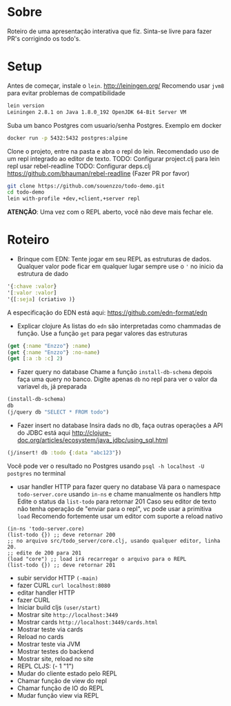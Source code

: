 # Sobre
Roteiro de uma apresentação interativa que fiz.
Sinta-se livre para fazer PR's corrigindo os todo's.

# Setup
Antes de começar, instale o `lein`.
http://leiningen.org/
Recomendo usar `jvm8` para evitar problemas de compatibilidade
```bash
lein version
Leiningen 2.8.1 on Java 1.8.0_192 OpenJDK 64-Bit Server VM
```
Suba um banco Postgres com usuario/senha Postgres. Exemplo em docker
```bash
docker run -p 5432:5432 postgres:alpine
```
Clone o projeto, entre na pasta e abra o repl do lein.
Recomendado uso de um repl integrado ao editor de texto.
TODO: Configurar project.clj para lein repl usar rebel-readline
TODO: Configurar deps.clj
https://github.com/bhauman/rebel-readline (Fazer PR por favor)
```bash
git clone https://github.com/souenzzo/todo-demo.git
cd todo-demo
lein with-profile +dev,+client,+server repl
```

**ATENÇÃO**: Uma vez com o REPL aberto, você não deve mais fechar ele.

# Roteiro
- Brinque com EDN:
Tente jogar em seu REPL as estruturas de dados. Qualquer valor pode ficar em qualquer lugar
sempre use o `'` no inicio da estrutura de dado
```clojure
'{:chave :valor}
'[:valor :valor]
'{[:seja] (criativo )}
```
A especificação do EDN está aqui: https://github.com/edn-format/edn
- Explicar clojure
As listas do `edn` são interpretadas como chammadas de função. Use a função `get` para pegar valores das estruturas
```clojure
(get {:name "Enzzo"} :name)
(get {:name "Enzzo"} :no-name)
(get [:a :b :c] 2)
```
- Fazer query no database
Chame a função `install-db-schema` depois faça uma query no banco.
Digite apenas `db` no repl para ver o valor da variavel `db`, já preparada
```clojure
(install-db-schema)
db
(j/query db "SELECT * FROM todo")
```
- Fazer insert no database
Insira dads no db, faça outras operações
a API do JDBC está aqui
http://clojure-doc.org/articles/ecosystem/java_jdbc/using_sql.html
```clojure
(j/insert! db :todo {:data "abc123"})
```
Você pode ver o resultado no Postgres usando `psql -h localhost -U postgres` no terminal
- usar handler HTTP para fazer query no database
Vá para o namespace `todo-server.core` usando `in-ns` e chame manualmente os handlers http
Edite o status da `list-todo` para retornar 201
Caso seu editor de texto não tenha operação de "enviar para o repl", vc pode usar a primitiva `load`
Recomendo fortemente usar um editor com suporte a reload nativo
```
(in-ns 'todo-server.core)
(list-todo {}) ;; deve retornar 200
;; no arquivo src/todo_server/core.clj, usando qualquer editor, linha 20.
;; edite de 200 para 201
(load "core") ;; load irá recarregar o arquivo para o REPL
(list-todo {}) ;; deve retornar 201
```

- subir servidor HTTP
`(-main)`
- fazer CURL
`curl localhost:8080`
- editar handler HTTP
- fazer CURL
- Iniciar build cljs
`(user/start)`
- Mostrar site `http://localhost:3449`
- Mostrar cards `http://localhost:3449/cards.html`
- Mostrar teste via cards
- Reload no cards
- Mostrar teste via JVM
- Mostrar testes do backend
- Mostrar site, reload no site
- REPL CLJS: (- 1 "1")
- Mudar do cliente estado pelo REPL
- Chamar função de view do repl
- Chamar função de IO do REPL
- Mudar função view via REPL
